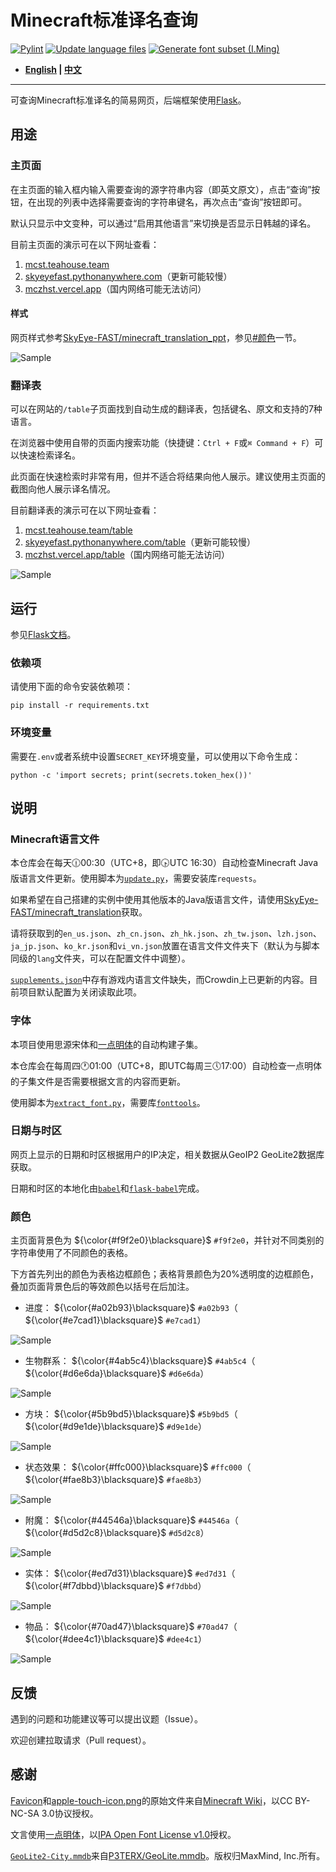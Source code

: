 # Minecraft标准译名查询

[![Pylint](https://github.com/SkyEye-FAST/minecraft_translation_flask/actions/workflows/pylint.yml/badge.svg)](https://github.com/SkyEye-FAST/minecraft_translation_flask/actions/workflows/pylint.yml) [![Update language files](https://github.com/SkyEye-FAST/minecraft_translation_flask/actions/workflows/update.yml/badge.svg)](https://github.com/SkyEye-FAST/minecraft_translation_flask/actions/workflows/update.yml) [![Generate font subset (I.Ming)](https://github.com/SkyEye-FAST/minecraft_translation_flask/actions/workflows/extract_font.yml/badge.svg)](https://github.com/SkyEye-FAST/minecraft_translation_flask/actions/workflows/extract_font.yml)

- **[English](README_en.md) | [中文](README.md)**

----

可查询Minecraft标准译名的简易网页，后端框架使用[Flask](https://github.com/pallets/flask)。

## 用途

### 主页面

在主页面的输入框内输入需要查询的源字符串内容（即英文原文），点击“查询”按钮，在出现的列表中选择需要查询的字符串键名，再次点击“查询”按钮即可。

默认只显示中文变种，可以通过“启用其他语言”来切换是否显示日韩越的译名。

目前主页面的演示可在以下网址查看：

1. [mcst.teahouse.team](https://mcst.teahouse.team/)
2. [skyeyefast.pythonanywhere.com](https://skyeyefast.pythonanywhere.com/)（更新可能较慢）
3. [mczhst.vercel.app](https://mczhst.vercel.app/)（国内网络可能无法访问）

#### 样式

网页样式参考[SkyEye-FAST/minecraft_translation_ppt](https://github.com/SkyEye-FAST/minecraft_translation_ppt)，参见[#颜色](#颜色)一节。

![Sample](sample/sample_advancements.png)

### 翻译表

可以在网站的`/table`子页面找到自动生成的翻译表，包括键名、原文和支持的7种语言。

在浏览器中使用自带的页面内搜索功能（快捷键：`Ctrl + F`或`⌘ Command + F`）可以快速检索译名。

此页面在快速检索时非常有用，但并不适合将结果向他人展示。建议使用主页面的截图向他人展示译名情况。

目前翻译表的演示可在以下网址查看：

1. [mcst.teahouse.team/table](https://mcst.teahouse.team/table)
2. [skyeyefast.pythonanywhere.com/table](https://skyeyefast.pythonanywhere.com/table)（更新可能较慢）
3. [mczhst.vercel.app/table](https://mczhst.vercel.app/table)（国内网络可能无法访问）

![Sample](sample/sample_table.png)

## 运行

参见[Flask文档](https://flask.palletsprojects.com/en/3.0.x/)。

### 依赖项

请使用下面的命令安装依赖项：

``` shell
pip install -r requirements.txt
```

### 环境变量

需要在`.env`或者系统中设置`SECRET_KEY`环境变量，可以使用以下命令生成：

``` shell
python -c 'import secrets; print(secrets.token_hex())'
```

## 说明

### Minecraft语言文件

本仓库会在每天🕧00:30（UTC+8，即🕟UTC 16:30）自动检查Minecraft Java版语言文件更新。使用脚本为[`update.py`](update.py)，需要安装库`requests`。

如果希望在自己搭建的实例中使用其他版本的Java版语言文件，请使用[SkyEye-FAST/minecraft_translation](https://github.com/SkyEye-FAST/minecraft_translation)获取。

请将获取到的`en_us.json`、`zh_cn.json`、`zh_hk.json`、`zh_tw.json`、`lzh.json`、`ja_jp.json`、`ko_kr.json`和`vi_vn.json`放置在语言文件文件夹下（默认为与脚本同级的`lang`文件夹，可以在配置文件中调整）。

[`supplements.json`](lang/supplements.json)中存有游戏内语言文件缺失，而Crowdin上已更新的内容。目前项目默认配置为关闭读取此项。

### 字体

本项目使用思源宋体和[一点明体](https://github.com/ichitenfont/I.Ming)的自动构建子集。

本仓库会在每周四🕐01:00（UTC+8，即UTC每周三🕔17:00）自动检查一点明体的子集文件是否需要根据文言的内容而更新。

使用脚本为[`extract_font.py`](extract_font.py)，需要库[`fonttools`](https://github.com/fonttools/fonttools)。

### 日期与时区

网页上显示的日期和时区根据用户的IP决定，相关数据从GeoIP2 GeoLite2数据库获取。

日期和时区的本地化由[`babel`](https://github.com/python-babel/babel)和[`flask-babel`](https://github.com/python-babel/flask-babel)完成。

### 颜色

主页面背景色为 ${\color{#f9f2e0}\blacksquare}$ `#f9f2e0`，并针对不同类别的字符串使用了不同颜色的表格。

下方首先列出的颜色为表格边框颜色；表格背景颜色为20%透明度的边框颜色，叠加页面背景色后的等效颜色以括号在后加注。

- 进度： ${\color{#a02b93}\blacksquare}$ `#a02b93`（ ${\color{#e7cad1}\blacksquare}$ `#e7cad1`）

![Sample](sample/sample_advancements.png)

- 生物群系： ${\color{#4ab5c4}\blacksquare}$ `#4ab5c4`（ ${\color{#d6e6da}\blacksquare}$ `#d6e6da`）

![Sample](sample/sample_biome.png)

- 方块： ${\color{#5b9bd5}\blacksquare}$ `#5b9bd5`（ ${\color{#d9e1de}\blacksquare}$ `#d9e1de`）

![Sample](sample/sample_block.png)

- 状态效果： ${\color{#ffc000}\blacksquare}$ `#ffc000`（ ${\color{#fae8b3}\blacksquare}$ `#fae8b3`）

![Sample](sample/sample_effect.png)

- 附魔： ${\color{#44546a}\blacksquare}$ `#44546a`（ ${\color{#d5d2c8}\blacksquare}$ `#d5d2c8`）

![Sample](sample/sample_enchantment.png)

- 实体： ${\color{#ed7d31}\blacksquare}$ `#ed7d31`（ ${\color{#f7dbbd}\blacksquare}$ `#f7dbbd`）

![Sample](sample/sample_entity.png)

- 物品： ${\color{#70ad47}\blacksquare}$ `#70ad47`（ ${\color{#dee4c1}\blacksquare}$ `#dee4c1`）

![Sample](sample/sample_item.png)

## 反馈

遇到的问题和功能建议等可以提出议题（Issue）。

欢迎创建拉取请求（Pull request）。

## 感谢

[Favicon](static/favicon.ico)和[apple-touch-icon.png](static/apple-touch-icon.png)的原始文件来自[Minecraft Wiki](https://minecraft.wiki/w/File:Favicon.ico)，以CC BY-NC-SA 3.0协议授权。

文言使用[一点明体](https://github.com/ichitenfont/I.Ming)，以[IPA Open Font License v1.0](https://github.com/ichitenfont/I.Ming/blob/master/LICENSE.md)授权。

[`GeoLite2-City.mmdb`](GeoLite2-City.mmdb)来自[P3TERX/GeoLite.mmdb](https://github.com/P3TERX/GeoLite.mmdb)。版权归MaxMind, Inc.所有。
